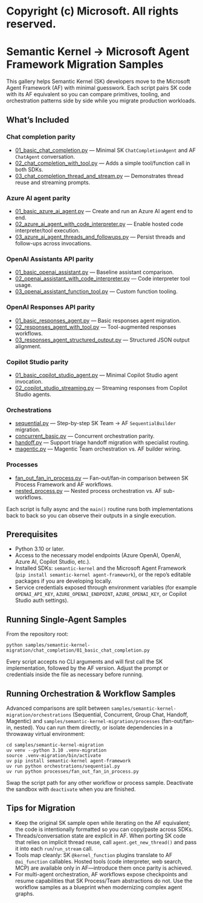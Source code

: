 # Copyright (c) Microsoft. All rights reserved.
# Semantic Kernel → Microsoft Agent Framework Migration Samples

This gallery helps Semantic Kernel (SK) developers move to the Microsoft Agent Framework (AF) with minimal guesswork. Each script pairs SK code with its AF equivalent so you can compare primitives, tooling, and orchestration patterns side by side while you migrate production workloads.

## What’s Included

### Chat completion parity
- [01_basic_chat_completion.py](chat_completion/01_basic_chat_completion.py) — Minimal SK `ChatCompletionAgent` and AF `ChatAgent` conversation.
- [02_chat_completion_with_tool.py](chat_completion/02_chat_completion_with_tool.py) — Adds a simple tool/function call in both SDKs.
- [03_chat_completion_thread_and_stream.py](chat_completion/03_chat_completion_thread_and_stream.py) — Demonstrates thread reuse and streaming prompts.

### Azure AI agent parity
- [01_basic_azure_ai_agent.py](azure_ai_agent/01_basic_azure_ai_agent.py) — Create and run an Azure AI agent end to end.
- [02_azure_ai_agent_with_code_interpreter.py](azure_ai_agent/02_azure_ai_agent_with_code_interpreter.py) — Enable hosted code interpreter/tool execution.
- [03_azure_ai_agent_threads_and_followups.py](azure_ai_agent/03_azure_ai_agent_threads_and_followups.py) — Persist threads and follow-ups across invocations.

### OpenAI Assistants API parity
- [01_basic_openai_assistant.py](openai_assistant/01_basic_openai_assistant.py) — Baseline assistant comparison.
- [02_openai_assistant_with_code_interpreter.py](openai_assistant/02_openai_assistant_with_code_interpreter.py) — Code interpreter tool usage.
- [03_openai_assistant_function_tool.py](openai_assistant/03_openai_assistant_function_tool.py) — Custom function tooling.

### OpenAI Responses API parity
- [01_basic_responses_agent.py](openai_responses/01_basic_responses_agent.py) — Basic responses agent migration.
- [02_responses_agent_with_tool.py](openai_responses/02_responses_agent_with_tool.py) — Tool-augmented responses workflows.
- [03_responses_agent_structured_output.py](openai_responses/03_responses_agent_structured_output.py) — Structured JSON output alignment.

### Copilot Studio parity
- [01_basic_copilot_studio_agent.py](copilot_studio/01_basic_copilot_studio_agent.py) — Minimal Copilot Studio agent invocation.
- [02_copilot_studio_streaming.py](copilot_studio/02_copilot_studio_streaming.py) — Streaming responses from Copilot Studio agents.

### Orchestrations
- [sequential.py](orchestrations/sequential.py) — Step-by-step SK Team → AF `SequentialBuilder` migration.
- [concurrent_basic.py](orchestrations/concurrent_basic.py) — Concurrent orchestration parity.
- [handoff.py](orchestrations/handoff.py) — Support triage handoff migration with specialist routing.
- [magentic.py](orchestrations/magentic.py) — Magentic Team orchestration vs. AF builder wiring.

### Processes
- [fan_out_fan_in_process.py](processes/fan_out_fan_in_process.py) — Fan-out/fan-in comparison between SK Process Framework and AF workflows.
- [nested_process.py](processes/nested_process.py) — Nested process orchestration vs. AF sub-workflows.

Each script is fully async and the `main()` routine runs both implementations back to back so you can observe their outputs in a single execution.

## Prerequisites
- Python 3.10 or later.
- Access to the necessary model endpoints (Azure OpenAI, OpenAI, Azure AI, Copilot Studio, etc.).
- Installed SDKs: `semantic-kernel` and the Microsoft Agent Framework (`pip install semantic-kernel agent-framework`), or the repo’s editable packages if you are developing locally.
- Service credentials exposed through environment variables (for example `OPENAI_API_KEY`, `AZURE_OPENAI_ENDPOINT`, `AZURE_OPENAI_KEY`, or Copilot Studio auth settings).

## Running Single-Agent Samples
From the repository root:
```
python samples/semantic-kernel-migration/chat_completion/01_basic_chat_completion.py
```
Every script accepts no CLI arguments and will first call the SK implementation, followed by the AF version. Adjust the prompt or credentials inside the file as necessary before running.

## Running Orchestration & Workflow Samples
Advanced comparisons are split between `samples/semantic-kernel-migration/orchestrations` (Sequential, Concurrent, Group Chat, Handoff, Magentic) and `samples/semantic-kernel-migration/processes` (fan-out/fan-in, nested). You can run them directly, or isolate dependencies in a throwaway virtual environment:
```
cd samples/semantic-kernel-migration
uv venv --python 3.10 .venv-migration
source .venv-migration/bin/activate
uv pip install semantic-kernel agent-framework
uv run python orchestrations/sequential.py
uv run python processes/fan_out_fan_in_process.py
```
Swap the script path for any other workflow or process sample. Deactivate the sandbox with `deactivate` when you are finished.

## Tips for Migration
- Keep the original SK sample open while iterating on the AF equivalent; the code is intentionally formatted so you can copy/paste across SDKs.
- Threads/conversation state are explicit in AF. When porting SK code that relies on implicit thread reuse, call `agent.get_new_thread()` and pass it into each `run`/`run_stream` call.
- Tools map cleanly: SK `@kernel_function` plugins translate to AF `@ai_function` callables. Hosted tools (code interpreter, web search, MCP) are available only in AF—introduce them once parity is achieved.
- For multi-agent orchestration, AF workflows expose checkpoints and resume capabilities that SK Process/Team abstractions do not. Use the workflow samples as a blueprint when modernizing complex agent graphs.
